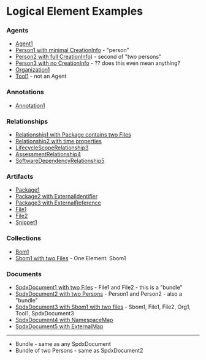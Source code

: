 # Logical Element Examples

### Agents
- [Agent1](examples/agent1.json)
- [Person1 with minimal CreationInfo](examples/person1.json) - "person"
- [Person2 with full CreationInfo](examples/person2.json)) - second of "two persons"
- [Person3 with no CreationInfo](examples/person3.json) - ?? does this even mean anything?
- [Organization1](examples/org1.json)
- [Tool1](examples/tool1.json) - not an Agent

### Annotations
- [Annotation1](examples/annotation1.json)

### Relationships
- [Relationship1 with Package contains two Files](examples/relationship1.json)
- [Relationship2 with time properties](examples/relationship2.json)
- [LifecycleScopeRelationship3](examples/relationship3.json)
- [AssessmentRelationship4](examples/relationship4.json)
- [SoftwareDependencyRelationship5](examples/relationship5.json)

### Artifacts
- [Package1](examples/package1.json)
- [Package2 with ExternalIdentifier](examples/package2.json)
- [Package3 with ExternalReference](examples/package3.json)
- [File1](examples/file1.json)
- [File2](examples/file2.json)
- [Snippet1](examples/snippet1.json)

### Collections
- [Bom1](examples/bom1.json)
- [Sbom1 with two Files](examples/sbom1.json) - One Element: Sbom1

### Documents
- [SpdxDocument1 with two Files](examples/spdx_document1.json) - File1 and File2 - this is a "bundle"
- [SpdxDocument2 with two Persons](examples/spdx_document2.json) - Person1 and Person2 - also a "bundle"
- [SpdxDocument3 with Sbom1 with two files](examples/spdx_document3.json) - Sbom1, File1, File2, Org1, Tool1, SpdxDocument3
- [SpdxDocument4 with NamespaceMap](examples/spdx_document4.json)
- [SpdxDocument5 with ExternalMap](examples/spdx_document5.json)
---
- Bundle - same as any SpdxDocument
- Bundle of two Persons - same as SpdxDocument2